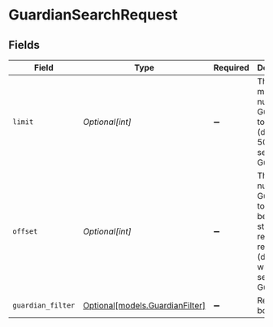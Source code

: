 # GuardianSearchRequest


## Fields

| Field                                                                                                   | Type                                                                                                    | Required                                                                                                | Description                                                                                             | Example                                                                                                 |
| ------------------------------------------------------------------------------------------------------- | ------------------------------------------------------------------------------------------------------- | ------------------------------------------------------------------------------------------------------- | ------------------------------------------------------------------------------------------------------- | ------------------------------------------------------------------------------------------------------- |
| `limit`                                                                                                 | *Optional[int]*                                                                                         | :heavy_minus_sign:                                                                                      | The maximum number of Guardians to return (default: 50) when searching Guardians                        | 1                                                                                                       |
| `offset`                                                                                                | *Optional[int]*                                                                                         | :heavy_minus_sign:                                                                                      | The number of Guardians to skip before starting to return results (default: 0) when searching Guardians | 0                                                                                                       |
| `guardian_filter`                                                                                       | [Optional[models.GuardianFilter]](../models/guardianfilter.md)                                          | :heavy_minus_sign:                                                                                      | Request body                                                                                            |                                                                                                         |